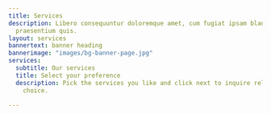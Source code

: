 ```yaml
---
title: Services
description: Libero consequuntur doloremque amet, cum fugiat ipsam blanditiis corrupti
  praesentium quis.
layout: services
bannertext: banner heading
bannerimage: "images/bg-banner-page.jpg"
services:
  subtitle: Our services
  title: Select your preference
  description: Pick the services you like and click next to inquire related to your
    choice.

---
```

